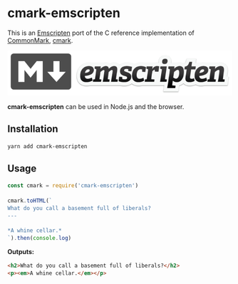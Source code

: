 cmark-emscripten
===

This is an [Emscripten][1] port of the C reference implementation of [CommonMark][2], [cmark][3].

[![](https://github.com/mvasilkov/cmark-emscripten/raw/webassembly/static/cmark-emscripten.png)][4]

**cmark-emscripten** can be used in Node.js and the browser.

Installation
---

```sh
yarn add cmark-emscripten
```

Usage
---

```js
const cmark = require('cmark-emscripten')

cmark.toHTML(`
What do you call a basement full of liberals?
---

*A whine cellar.*
`).then(console.log)
```

**Outputs:**

```html
<h2>What do you call a basement full of liberals?</h2>
<p><em>A whine cellar.</em></p>
```

[1]: http://emscripten.org/
[2]: http://commonmark.org/
[3]: https://github.com/commonmark/cmark
[4]: https://github.com/mvasilkov/cmark-emscripten
